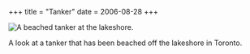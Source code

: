 +++
title = "Tanker"
date = 2006-08-28
+++

![A beached tanker at the lakeshore.](http://www.aphoenix.ca/photoblog/photos/Tanker.jpg "Exxon baby.  Exxon.")

A look at a tanker that has been beached off the lakeshore in Toronto.

